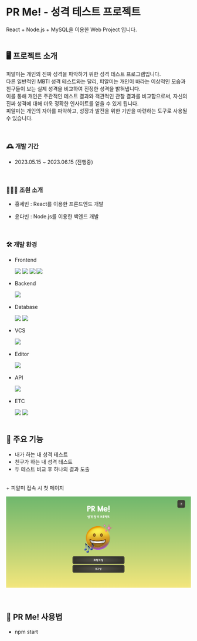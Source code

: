 # PR Me! - 성격 테스트 프로젝트
React + Node.js + MySQL을 이용한 Web Project 입니다.
<br><br>

## 🖥️ 프로젝트 소개
피알미는 개인의 진짜 성격을 파악하기 위한 성격 테스트 프로그램입니다.</br>
다른 일반적인 MBTI 성격 테스트와는 달리, 피알미는 개인이 바라는 이상적인 모습과 친구들이 보는 실제 성격을 비교하여 진정한 성격을 밝혀냅니다.</br>
이를 통해 개인은 주관적인 테스트 결과와 객관적인 관찰 결과를 비교함으로써, 자신의 진짜 성격에 대해 더욱 정확한 인사이트를 얻을 수 있게 됩니다.</br>
피알미는 개인의 자아를 파악하고, 성장과 발전을 위한 기반을 마련하는 도구로 사용될 수 있습니다.


<br>

### 🕰️ 개발 기간
- 2023.05.15 ~ 2023.06.15 (진행중)

<br>

### 👩🏻‍💻 조원 소개
- 홍세빈 : React를 이용한 프론드엔드 개발

- 윤다빈 : Node.js를 이용한 백엔드 개발


<br>

### 🛠️ 개발 환경
- <div>Frontend </div>
&nbsp;&nbsp;&nbsp;&nbsp;&nbsp;
<img src="https://img.shields.io/badge/HTML-black?style=flat&logo=html5&logoColor=#E34F26"/>
<img src="https://img.shields.io/badge/CSS-black?style=flat&logo=css3&logoColor=blue"/>
<img src="https://img.shields.io/badge/JavaScript-black?style=flat&logo=JavaScript&logoColor=yellow"/>
<img src="https://img.shields.io/badge/React-black?style=flat&logo=react&logoColor=blue"/>

- <div>Backend </div>
&nbsp;&nbsp;&nbsp;&nbsp;&nbsp;
<img src="https://img.shields.io/badge/Node.js-gray?style=flat&logo=node.JS&logoColor=#339933"/>

- <div>Database </div>
&nbsp;&nbsp;&nbsp;&nbsp;&nbsp;
<img src="https://img.shields.io/badge/Mysql-blue?style=flat&logo=Mysql&logoColor=white"/>
<img src="https://img.shields.io/badge/Excel-darkgreen?style=flat&logo=microsoftExcel&logoColor=white"/>

- <div>VCS</div>
&nbsp;&nbsp;&nbsp;&nbsp;&nbsp;
<img src="https://img.shields.io/badge/github-purple?style=flat&logo=github&logoColor=white"/>

- <div>Editor </div>
&nbsp;&nbsp;&nbsp;&nbsp;&nbsp;
<img src="https://img.shields.io/badge/VS Code-blue?style=flat&logo=visual studio&logoColor=white"/>

- <div>API </div>
&nbsp;&nbsp;&nbsp;&nbsp;&nbsp;
<img src="https://img.shields.io/badge/Kakao-black?style=flat&logo=kakaotalk&logoColor=yellow"/>

- <div>ETC </div>
&nbsp;&nbsp;&nbsp;&nbsp;&nbsp;
<img src="https://img.shields.io/badge/Trello-white?style=flat&logo=trello&logoColor=blue"/>
<img src="https://img.shields.io/badge/Figma-gray?style=flat&logo=figma&logoColor=red"/>
<br><br>

## 🦾 주요 기능
- 내가 하는 내 성격 테스트
- 친구가 하는 내 성격 테스트
- 두 테스트 비교 후 하나의 결과 도출

<br>
+ 피알미 접속 시 첫 페이지</br>

![Intro](./front/public/images/readme/intro.png)

<br>

## 📑 PR Me! 사용법
- npm start